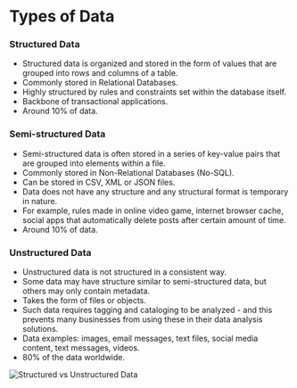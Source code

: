 
# Types of Data
### Structured Data
* Structured data is organized and stored in the form of values that are grouped into rows and columns of a table. 
* Commonly stored in Relational Databases. 
* Highly structured by rules and constraints set within the database itself. 
* Backbone of transactional applications. 
* Around 10% of data. 
### Semi-structured Data
* Semi-structured data is often stored in a series of key-value pairs that are grouped into elements within a file.
* Commonly stored in Non-Relational Databases (No-SQL). 
* Can be stored in CSV, XML or JSON files. 
* Data does not have any structure and any structural format is temporary in nature.
* For example, rules made in online video game, internet browser cache, social apps that automatically delete posts after certain amount of time. 
* Around 10% of data. 
### Unstructured Data
* Unstructured data is not structured in a consistent way. 
* Some data may have structure similar to semi-structured data, but others may only contain metadata. 
* Takes the form of files or objects. 
* Such data requires tagging and cataloging to be analyzed - and this prevents many businesses from using these in their data analysis solutions.
* Data examples: images, email messages, text files, social media content, text messages, videos. 
* 80% of the data worldwide. 

![Structured vs Unstructured Data](structured_vs_unstructured_data.png)

